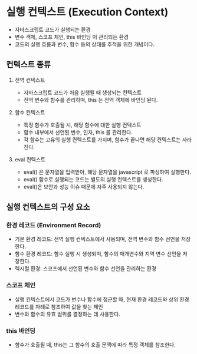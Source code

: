 # 실행 컨텍스트 (Execution Context)

- 자바스크립트 코드가 실행되는 환경
- 변수 객체, 스코프 체인, this 바인딩 이 관리되는 환경
- 코드의 실행 흐름과 변수, 함수 등의 상태를 추적을 위한 개념이다.

## 컨텍스트 종류

1. 전역 컨텍스트
    - 자바스크립트 코드가 처음 실행될 때 생성되는 컨텍스트
    - 전역 변수와 함수를 관리하며, this 는 전역 객체에 바인딩 된다.

2. 함수 컨텍스트
    - 특정 함수가 호출될 시, 해당 함수에 대한 실행 컨텍스트
    - 함수 내부에서 선언된 변수, 인자, this 를 관리한다.
    - 각 함수는 고유의 실행 컨텍스트를 가지며, 함수가 끝나면 해당 컨텍스트는 사라진다.

3. eval 컨텍스트
    - eval() 은 문자열을 입력받아, 해당 문자열을 javascript 로 파싱하여 실행한다.
    - eval() 함수로 실행되는 코드는 별도의 실행 컨텍스트를 생성한다.
    - eval()은 보안과 성능 이슈 때문에 자주 사용되지 않는다.

## 실행 컨텍스트의 구성 요소

### 환경 레코드 (Environment Record)
- 기본 환경 레코드: 전역 실행 컨텍스트에서 사용되며, 전역 변수와 함수 선언을 저장한다.
- 함수 환경 레코드: 함수 실행 시 생성되며, 함수의 매개변수와 지역 변수 선언을 저장한다.
- 렉시컬 환경: 스코프에서 선언된 변수와 함수 선언을 관리하는 환경

### 스코프 체인 
- 실행 컨텍스트에서 코드가 변수나 함수에 접근할 때, 현재 환경 레코드와 상위 환경 레코드를 차례로 참조하여 값을 찾는 체인
- 변수와 함수의 유효 범위를 결정하는 데 사용한다.

### this 바인딩
- 함수가 호출될 때, this는 그 함수의 호출 문맥에 따라 특정 객체를 참조한다.



